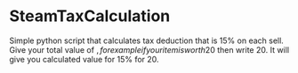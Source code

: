 # SteamTaxCalculation
Simple python script that calculates tax deduction that is 15% on each sell. 
Give your total value of $, 
forexample if your item is worth 20$ then write 20.
It will give you calculated value for 15% for 20.

